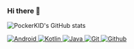 ### Hi there 👋

<!--
**PockerKID/PockerKID** is a ✨ _special_ ✨ repository because its `README.md` (this file) appears on your GitHub profile.

Here are some ideas to get you started:

- 🔭 I’m currently working on ...
- 🌱 I’m currently learning ...
- 👯 I’m looking to collaborate on ...
- 🤔 I’m looking for help with ...
- 💬 Ask me about ...
- 📫 How to reach me: ...
- 😄 Pronouns: ...
- ⚡ Fun fact: ...
-->
![PockerKID's GitHub stats](https://github-readme-stats.vercel.app/api?username=PockerKID&show_icons=true&theme=buefy)
<!-- ![](https://github-profile-trophy.vercel.app/?username=PockerKID) -->

<p align="left"> 
  <a href="https://developer.android.com" target="_blank"  width="50" height="50"> 
    <img src="https://www.vectorlogo.zone/logos/android/android-ar21.svg" alt="Android"/> 
  </a> 
  <a href="https://kotlinlang.org" target="_blank"  width="50" height="50"> 
    <img src="https://www.vectorlogo.zone/logos/kotlinlang/kotlinlang-icon.svg" alt="Kotlin"/> 
  </a>
  <a href="https://www.oracle.com/java/technologies/downloads/" target="_blank"  width="50" height="50"> 
    <img src="https://www.vectorlogo.zone/logos/java/java-ar21.svg" alt="Java"/> 
  </a>
  <a href="https://git-scm.com/" target="_blank"  width="50" height="50"> 
    <img src="https://www.vectorlogo.zone/logos/git-scm/git-scm-ar21.svg" alt="Git"/> 
  </a>
  <a href="https://github.com/PockerKID" target="_blank"  width="50" height="50"> 
    <img src="https://www.vectorlogo.zone/logos/github/github-ar21.svg" alt="Github"/> 
  </a>
</p>
